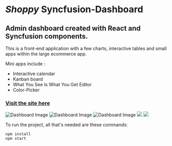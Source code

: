 # *Shoppy* Syncfusion-Dashboard
## Admin dashboard created with **React** and **Syncfusion** components.

This is a front-end application with a few charts, interactive tables and small apps within the large ecommerce app.

Mini apps include :
* Interactive calendar
* Kanban board 
* What You See Is What You Get Editor
* Color-Picker

### [Visit the site here](https://shoppysyncfusion-dashboard.netlify.app/ "Shoppy Syncfusion Dashboard site")

![Dashboard Image](/main/README-images/homepage.png "Shoppy home page")
![Dashboard Image](./mainREADME-images/homepage.png "Shoppy home page")
![Dashboard Image](main/README-images/homepage.png "Shoppy home page")
<img src="./main/README-images/homepage.png">
<img src="main/README-images/homepage.png">

To run the project, all that's needed are these commands:

```
npm install 
npm start
```

